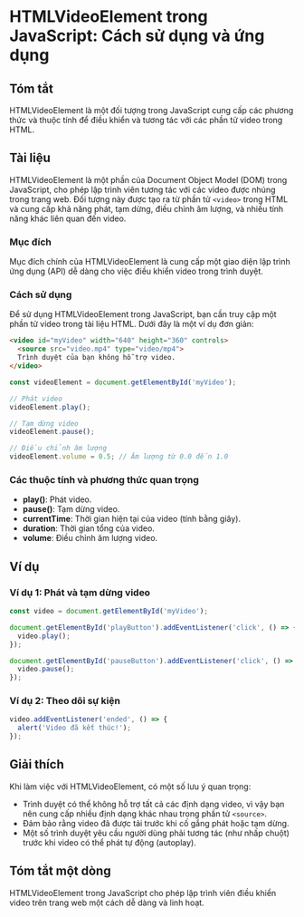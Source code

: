 <!--
Meta Description: # HTMLVideoElement trong JavaScript: Cách sử dụng và ứng dụng ## Tóm tắt HTMLVideoElement là một đối tượng trong JavaScript cung cấp các phương thức v...
Meta Keywords: video, trong, một, javascript, htmlvideoelement
-->

# HTMLVideoElement trong JavaScript: Cách sử dụng và ứng dụng

## Tóm tắt
HTMLVideoElement là một đối tượng trong JavaScript cung cấp các phương thức và thuộc tính để điều khiển và tương tác với các phần tử video trong HTML.

## Tài liệu
HTMLVideoElement là một phần của Document Object Model (DOM) trong JavaScript, cho phép lập trình viên tương tác với các video được nhúng trong trang web. Đối tượng này được tạo ra từ phần tử `<video>` trong HTML và cung cấp khả năng phát, tạm dừng, điều chỉnh âm lượng, và nhiều tính năng khác liên quan đến video.

### Mục đích
Mục đích chính của HTMLVideoElement là cung cấp một giao diện lập trình ứng dụng (API) dễ dàng cho việc điều khiển video trong trình duyệt.

### Cách sử dụng
Để sử dụng HTMLVideoElement trong JavaScript, bạn cần truy cập một phần tử video trong tài liệu HTML. Dưới đây là một ví dụ đơn giản:

```html
<video id="myVideo" width="640" height="360" controls>
  <source src="video.mp4" type="video/mp4">
  Trình duyệt của bạn không hỗ trợ video.
</video>
```

```javascript
const videoElement = document.getElementById('myVideo');

// Phát video
videoElement.play();

// Tạm dừng video
videoElement.pause();

// Điều chỉnh âm lượng
videoElement.volume = 0.5; // Âm lượng từ 0.0 đến 1.0
```

### Các thuộc tính và phương thức quan trọng
- **play()**: Phát video.
- **pause()**: Tạm dừng video.
- **currentTime**: Thời gian hiện tại của video (tính bằng giây).
- **duration**: Thời gian tổng của video.
- **volume**: Điều chỉnh âm lượng video.

## Ví dụ
### Ví dụ 1: Phát và tạm dừng video
```javascript
const video = document.getElementById('myVideo');

document.getElementById('playButton').addEventListener('click', () => {
  video.play();
});

document.getElementById('pauseButton').addEventListener('click', () => {
  video.pause();
});
```

### Ví dụ 2: Theo dõi sự kiện
```javascript
video.addEventListener('ended', () => {
  alert('Video đã kết thúc!');
});
```

## Giải thích
Khi làm việc với HTMLVideoElement, có một số lưu ý quan trọng:
- Trình duyệt có thể không hỗ trợ tất cả các định dạng video, vì vậy bạn nên cung cấp nhiều định dạng khác nhau trong phần tử `<source>`.
- Đảm bảo rằng video đã được tải trước khi cố gắng phát hoặc tạm dừng.
- Một số trình duyệt yêu cầu người dùng phải tương tác (như nhấp chuột) trước khi video có thể phát tự động (autoplay).

## Tóm tắt một dòng
HTMLVideoElement trong JavaScript cho phép lập trình viên điều khiển video trên trang web một cách dễ dàng và linh hoạt.